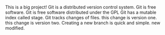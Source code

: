 This is a big project!
Git is a distributed version control system.
Git is free software.
Git is free software distributed under the GPL
Git has a mutable index called stage.
Git tracks changes of files.
this change is version one.
this change is version two.
Creating a new branch is quick and simple.
new modified.

